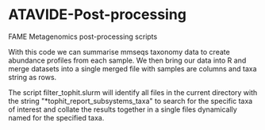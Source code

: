 # ATAVIDE-Post-processing
FAME Metagenomics post-processing scripts 


With this code we can summarise mmseqs taxonomy data to create abundance profiles from each sample. We then bring our data into R and merge datasets into a single merged file with samples are columns and taxa string as rows. 

The script filter_tophit.slurm will identify all files in the current directory with the string "*tophit_report_subsystems_taxa" to search for the specific taxa of interest and collate the results together in a single files dynamically named for the specified taxa. 
